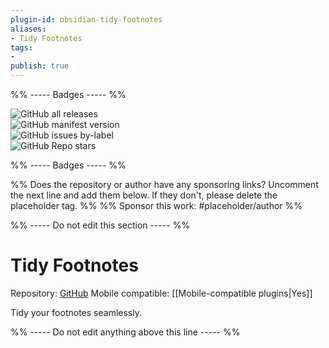 ```yaml
---
plugin-id: obsidian-tidy-footnotes
aliases:
- Tidy Footnotes
tags: 
- 
publish: true
---
```


%% ----- Badges ----- %%

![GitHub all releases](https://img.shields.io/github/downloads/charliecm/obsidian-tidy-footnotes/total?color=573E7A&logo=github&style=for-the-badge)   
![GitHub manifest version](https://img.shields.io/github/manifest-json/v/charliecm/obsidian-tidy-footnotes?color=573E7A&logo=github&style=for-the-badge)   
![GitHub issues by-label](https://img.shields.io/github/issues/charliecm/obsidian-tidy-footnotes/help%20wanted?color=573E7A&logo=github&style=for-the-badge)   
![GitHub Repo stars](https://img.shields.io/github/stars/charliecm/obsidian-tidy-footnotes?color=573E7A&logo=github&style=for-the-badge)

%% ----- Badges ----- %%

%% Does the repository or author have any sponsoring links? Uncomment the next line and add them below. If they don't, please delete the placeholder tag. %%
%% Sponsor this work: #placeholder/author %%

%% ----- Do not edit this section ----- %%

# Tidy Footnotes

Repository: [GitHub](https://github.com/charliecm/obsidian-tidy-footnotes)
Mobile compatible: [[Mobile-compatible plugins|Yes]]

Tidy your footnotes seamlessly.

%% ----- Do not edit anything above this line ----- %% 
